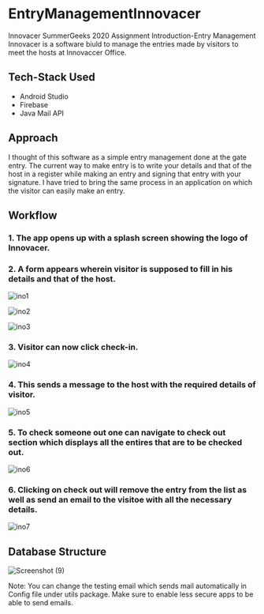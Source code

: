 # EntryManagementInnovacer
Innovacer SummerGeeks 2020 Assignment
Introduction-Entry Management Innovacer is a software biuld to manage the entries made by visitors to meet the hosts at Innovaccer Office.

## Tech-Stack Used
- Android Studio
- Firebase
- Java Mail API

## Approach
I thought of this software as a simple entry management done at the gate entry. The current way to make entry is to write your details and that of the host in a register while making an entry and signing that entry with your signature. I have tried to bring the same process in an application on which the visitor can easily make an entry.


## Workflow
### 1. The app opens up with a splash screen showing the logo of Innovacer.

### 2. A form appears wherein visitor is supposed to fill in his details and that of the host.

![ino1](https://user-images.githubusercontent.com/46107101/69844573-df5a8c80-1292-11ea-87fd-a0849a780924.png)

![ino2](https://user-images.githubusercontent.com/46107101/69844574-df5a8c80-1292-11ea-8889-1e43c65f13d8.png)

![ino3](https://user-images.githubusercontent.com/46107101/69844575-df5a8c80-1292-11ea-81b8-664bb19402d3.png)

### 3. Visitor can now click check-in.

![ino4](https://user-images.githubusercontent.com/46107101/69844576-dff32300-1292-11ea-9e1b-2406024da358.png)

### 4. This sends a message to the host with the required details of visitor.

![ino5](https://user-images.githubusercontent.com/46107101/69844577-dff32300-1292-11ea-861d-696c9dd48f48.png)

### 5. To check someone out one can navigate to check out section which displays all the entires that are to be checked out. 

![ino6](https://user-images.githubusercontent.com/46107101/69844578-e08bb980-1292-11ea-8d39-cfb1d72012fd.png)

### 6. Clicking on check out will remove the entry from the list as well as send an email to the visitoe with all the necessary details.

![ino7](https://user-images.githubusercontent.com/46107101/69844598-f4372000-1292-11ea-88b9-7eacb47bba33.png)


## Database Structure

![Screenshot (9)](https://user-images.githubusercontent.com/46107101/69826659-22d4dc80-123a-11ea-9669-438696c8bb03.png)

Note: You can change the testing email which sends mail automatically in Config file under utils package. Make sure to enable less secure apps to be able to send emails.

